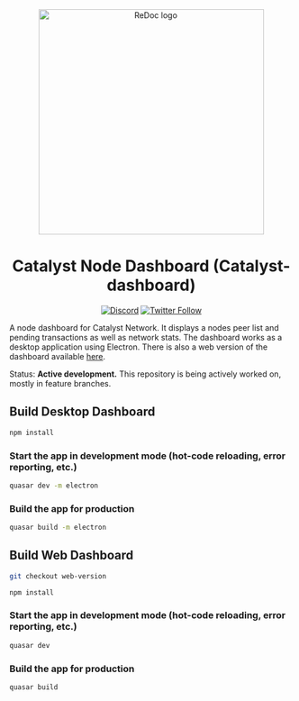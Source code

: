 <div align="center">
  <img alt="ReDoc logo" src="https://raw.githubusercontent.com/catalyst-network/Community/master/media-pack/logo.png" width="400px" />

  # Catalyst Node Dashboard (Catalyst-dashboard)
 
[![Discord](https://img.shields.io/discord/713661828239982683?color=blueviolet&label=discord)](https://discord.gg/93q3ve)
[![Twitter Follow](https://img.shields.io/twitter/follow/catalystprot?style=social)](https://twitter.com/catalystprot)
</div>

A node dashboard for Catalyst Network. It displays a nodes peer list and pending transactions as well as network stats. The dashboard works as a desktop application using Electron. There is also a web version of the dashboard available [here](http://catalystexplorer.z33.web.core.windows.net/dashboard/#/).

Status: **Active development.** This repository is being actively worked on, mostly in feature branches. 



## Build Desktop Dashboard

```bash
npm install
```

### Start the app in development mode (hot-code reloading, error reporting, etc.)
```bash
quasar dev -m electron
```

### Build the app for production
```bash
quasar build -m electron
```


## Build Web Dashboard
``` bash
git checkout web-version
```

```bash
npm install
```

### Start the app in development mode (hot-code reloading, error reporting, etc.)
```bash
quasar dev
```

### Build the app for production
```bash
quasar build
```

